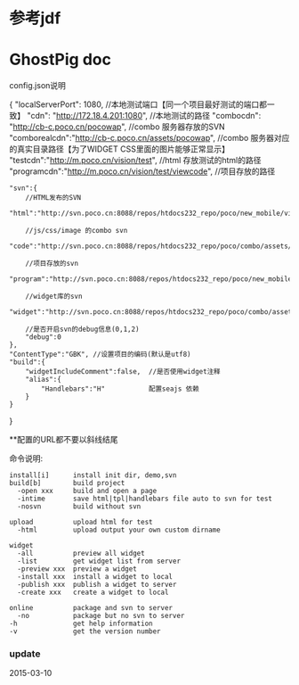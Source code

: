 # 参考jdf
# GhostPig doc

config.json说明

{
    "localServerPort": 1080,                                 //本地测试端口【同一个项目最好测试的端口都一致】
    "cdn": "http://172.18.4.201:1080",                       //本地测试的路径
    "combocdn": "http://cb-c.poco.cn/pocowap",               //combo 服务器存放的SVN
    "comborealcdn":"http://cb-c.poco.cn/assets/pocowap",     //combo 服务器对应的真实目录路径【为了WIDGET CSS里面的图片能够正常显示】
    "testcdn":"http://m.poco.cn/vision/test",                //html 存放测试的html的路径
    "programcdn":"http://m.poco.cn/vision/test/viewcode",    //项目存放的路径

    "svn":{
        //HTML发布的SVN
        "html":"http://svn.poco.cn:8088/repos/htdocs232_repo/poco/new_mobile/vision/test/html",

        //js/css/image 的combo svn
        "code":"http://svn.poco.cn:8088/repos/htdocs232_repo/poco/combo/assets/pocowap",

        //项目存放的svn
        "program":"http://svn.poco.cn:8088/repos/htdocs232_repo/poco/new_mobile/vision/test/viewcode",

        //widget库的svn
        "widget":"http://svn.poco.cn:8088/repos/htdocs232_repo/poco/combo/assets/widget",

        //是否开启svn的debug信息(0,1,2)
        "debug":0
    },
    "ContentType":"GBK", //设置项目的编码(默认是utf8)
    "build":{
        "widgetIncludeComment":false,  //是否使用widget注释
        "alias":{
            "Handlebars":"H"           配置seajs 依赖
        }
    }
}



**配置的URL都不要以斜线结尾

命令说明:

    install[i]      install init dir, demo,svn
    build[b]        build project
      -open xxx     build and open a page
      -intime       save html|tpl|handlebars file auto to svn for test
      -nosvn        build without svn

    upload          upload html for test
      -html         upload output your own custom dirname

    widget
      -all          preview all widget
      -list         get widget list from server
      -preview xxx  preview a widget
      -install xxx  install a widget to local
      -publish xxx  publish a widget to server
      -create xxx   create a widget to local

    online          package and svn to server
      -no           package but no svn to server
    -h              get help information
    -v              get the version number


###


### update
2015-03-10


